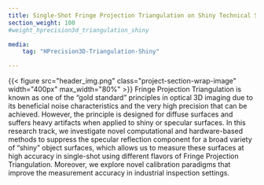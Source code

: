 ```yaml
---
title: Single-Shot Fringe Projection Triangulation on Shiny Technical Surfaces 
section_weight: 100
#weight_hprecision3d_triangulation_shiny

media:
    tag: "HPrecision3D-Triangulation-Shiny"

---
```

{{< figure src="header_img.png" class="project-section-wrap-image" width="400px" max_width="80%" >}}
Fringe Projection Triangulation is known as one of the “gold standard” principles in optical 3D imaging due to its beneficial noise characteristics and the very high precision that can be achieved. However, the principle is designed for diffuse surfaces and suffers heavy artifacts when applied to shiny or specular surfaces. In this research track, we investigate novel computational and hardware-based methods to suppress the specular reflection component for a broad variety of “shiny” object surfaces, which allows us to measure these surfaces at high accuracy in single-shot using different flavors of Fringe Projection Triangulation. Moreover, we explore novel calibration paradigms that improve the measurement accuracy in industrial inspection settings.